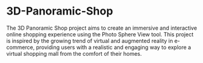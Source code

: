 # 3D-Panoramic-Shop
The 3D Panoramic Shop project aims to create an immersive and interactive online shopping experience using the Photo Sphere View tool. This project is inspired by the growing trend of virtual and augmented reality in e-commerce, providing users with a realistic and engaging way to explore a virtual shopping mall from the comfort of their homes.
